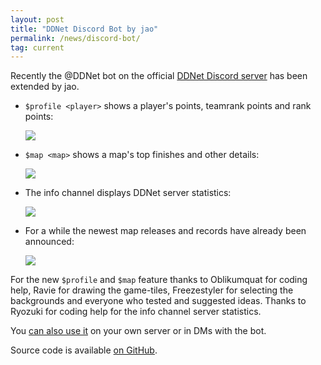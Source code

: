 ```yaml
---
layout: post
title: "DDNet Discord Bot by jao"
permalink: /news/discord-bot/
tag: current
---
```


Recently the @DDNet bot on the official [DDNet Discord server](https://ddnet.org/discord) has been extended by jao.

- `$profile <player>` shows a player's points, teamrank points and rank points:

  <img class="demo" src="/profile_Starkiller.png" />

- `$map <map>` shows a map's top finishes and other details:

  <img class="demo" src="/map_profile_Cuboid.png" />

- The info channel displays DDNet server statistics:

  <img class="demo" src="/discord_info.png" />

- For a while the newest map releases and records have already been announced:

  <img class="demo" src="/discord_records.png" />

For the new `$profile` and `$map` feature thanks to Oblikumquat for coding help, Ravie for drawing the game-tiles, Freezestyler for selecting the backgrounds and everyone who tested and suggested ideas. Thanks to Ryozuki for coding help for the info channel server statistics.

You [can also use it](https://discordapp.com/api/oauth2/authorize?client_id=421296159290687488&permissions=34816&scope=bot) on your own server or in DMs with the bot.

Source code is available [on GitHub](https://github.com/12pm/ddnet-discordbot).
